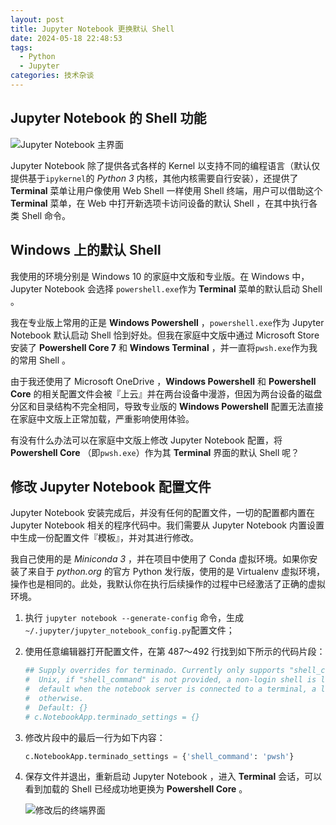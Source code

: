 ```yaml
---
layout: post
title: Jupyter Notebook 更换默认 Shell
date: 2024-05-18 22:48:53
tags:
  - Python
  - Jupyter
categories: 技术杂谈
---
```


## Jupyter Notebook 的 Shell 功能

![Jupyter Notebook 主界面](https://img-blog.csdnimg.cn/bfa7682b7f104209ba998fc5c0171536.png)

Jupyter Notebook 除了提供各式各样的 Kernel 以支持不同的编程语言（默认仅提供基于`ipykernel`的 *Python 3* 内核，其他内核需要自行安装），还提供了 **Terminal** 菜单让用户像使用 Web Shell 一样使用 Shell 终端，用户可以借助这个 **Terminal** 菜单，在 Web 中打开新选项卡访问设备的默认 Shell ，在其中执行各类 Shell 命令。

## Windows 上的默认 Shell

我使用的环境分别是 Windows 10 的家庭中文版和专业版。在 Windows 中，Jupyter Notebook 会选择 `powershell.exe`作为 **Terminal** 菜单的默认启动 Shell 。

我在专业版上常用的正是 **Windows Powershell** ，`powershell.exe`作为 Jupyter Notebook 默认启动 Shell 恰到好处。但我在家庭中文版中通过 Microsoft Store 安装了 **Powershell Core 7** 和 **Windows Terminal** ，并一直将`pwsh.exe`作为我的常用 Shell 。

由于我还使用了 Microsoft OneDrive ，**Windows Powershell** 和 **Powershell Core** 的相关配置文件会被『上云』并在两台设备中漫游，但因为两台设备的磁盘分区和目录结构不完全相同，导致专业版的 **Windows Powershell** 配置无法直接在家庭中文版上正常加载，严重影响使用体验。

有没有什么办法可以在家庭中文版上修改 Jupyter Notebook 配置，将 **Powershell Core** （即`pwsh.exe`）作为其 **Terminal** 界面的默认 Shell 呢？

## 修改 Jupyter Notebook 配置文件

Jupyter Notebook 安装完成后，并没有任何的配置文件，一切的配置都内置在 Jupyter Notebook 相关的程序代码中。我们需要从 Jupyter Notebook 内置设置中生成一份配置文件『模板』，并对其进行修改。

我自己使用的是 *Miniconda 3* ，并在项目中使用了 Conda 虚拟环境。如果你安装了来自于 *python.org* 的官方 Python 发行版，使用的是 Virtualenv 虚拟环境，操作也是相同的。此处，我默认你在执行后续操作的过程中已经激活了正确的虚拟环境。

1. 执行 `jupyter notebook --generate-config` 命令，生成 `~/.jupyter/jupyter_notebook_config.py`配置文件；

2. 使用任意编辑器打开配置文件，在第 487～492 行找到如下所示的代码片段：

   ```python
   ## Supply overrides for terminado. Currently only supports "shell_command". On
   #  Unix, if "shell_command" is not provided, a non-login shell is launched by
   #  default when the notebook server is connected to a terminal, a login shell
   #  otherwise.
   #  Default: {}
   # c.NotebookApp.terminado_settings = {}
   ```

3. 修改片段中的最后一行为如下内容：

   ```python
   c.NotebookApp.terminado_settings = {'shell_command': 'pwsh'}
   ```

4. 保存文件并退出，重新启动 Jupyter Notebook ，进入 **Terminal** 会话，可以看到加载的 Shell 已经成功地更换为 **Powershell Core** 。

   ![修改后的终端界面](https://img-blog.csdnimg.cn/3efd2b19f6f84e34bf27c76b5d7acaf8.png)
